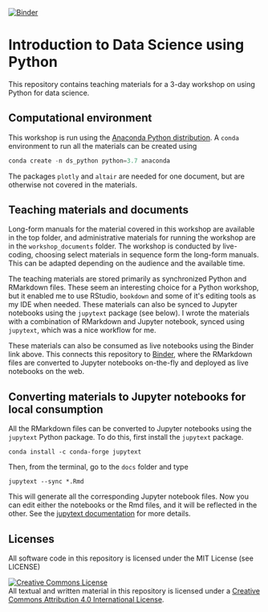 [![Binder](https://mybinder.org/badge_logo.svg)](https://mybinder.org/v2/gh/araastat/BIOF085/master?filepath=index.md)


# Introduction to Data Science using Python

This repository contains teaching materials for a 3-day workshop on using 
Python for data science. 

## Computational environment

This workshop is run using the [Anaconda Python distribution](https;//www.anaconda.com). A `conda` environment to run all the materials can be created using 

```python
conda create -n ds_python python=3.7 anaconda
```

The packages `plotly` and `altair` are needed for one document, but are otherwise not covered in the materials. 

## Teaching materials and documents

Long-form manuals for the material covered in this workshop are available in the top folder, and administrative materials for running the workshop are in the `workshop_documents` folder. The workshop is conducted by live-coding, choosing select materials in sequence form the long-form manuals. This can be adapted depending on the audience and the available time. 

The teaching materials are stored primarily as synchronized Python
and RMarkdown files. These seem an interesting choice for a Python workshop, 
but it enabled me to use RStudio, `bookdown` and some of it's editing tools as my IDE when needed. These materials can also be synced to Jupyter notebooks using the `jupytext` package (see below). I wrote the materials with a combination of RMarkdown and Jupyter notebook, synced using `jupytext`, which was a nice workflow for me. 

These materials can also be consumed as live notebooks using the Binder link above. This connects this repository to [Binder](https://mybinder.org), where the RMarkdown files are converted to Jupyter notebooks on-the-fly and deployed as live notebooks on the web. 

## Converting materials to Jupyter notebooks for local consumption

All the RMarkdown files can be converted to Jupyter notebooks using the 
`jupytext` Python package. To do this, first install the `jupytext` package.

```
conda install -c conda-forge jupytext
```

Then, from the terminal, go to the `docs` folder and type

```
jupytext --sync *.Rmd
```

This will generate all the corresponding Jupyter notebook files. Now you can edit either
the notebooks or the Rmd files, and it will be reflected in the other. See the [jupytext documentation](https://jupytext.readthedocs.io/en/latest/introduction.html) for more details. 

## Licenses

All software code in this repository is licensed under the MIT License (see LICENSE)

<a rel="license" href="http://creativecommons.org/licenses/by/4.0/"><img alt="Creative Commons License" style="border-width:0" src="https://i.creativecommons.org/l/by/4.0/88x31.png" /></a><br />All textual and written material in this repository is licensed under a <a rel="license" href="http://creativecommons.org/licenses/by/4.0/">Creative Commons Attribution 4.0 International License</a>.
